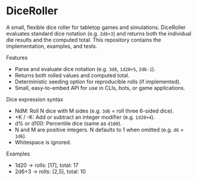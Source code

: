 # DiceRoller

A small, flexible dice roller for tabletop games and simulations. DiceRoller evaluates standard dice notation (e.g. `2d6+3`) and returns both the individual die results and the computed total. This repository contains the implementation, examples, and tests.

Features
- Parse and evaluate dice notation (e.g. `3d8`, `1d20+5`, `2d6-1`).
- Returns both rolled values and computed total.
- Deterministic seeding option for reproducible rolls (if implemented).
- Small, easy-to-embed API for use in CLIs, bots, or game applications.

Dice expression syntax
- NdM: Roll N dice with M sides (e.g. `3d6` = roll three 6-sided dice).
- +K / -K: Add or subtract an integer modifier (e.g. `1d20+4`).
- d% or d100: Percentile dice (same as `d100`).
- N and M are positive integers. N defaults to 1 when omitted (e.g. `d6` = `1d6`).
- Whitespace is ignored.

Examples
- 1d20 -> rolls: [17], total: 17
- 2d6+3 -> rolls: [2,5], total: 10

